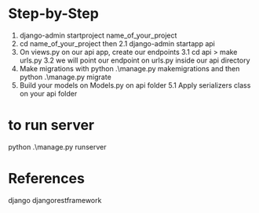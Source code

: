 # Step-by-Step

1. django-admin startproject name_of_your_project
2. cd name_of_your_project then
   2.1 django-admin startapp api
3. On views.py on our api app, create our endpoints
   3.1 cd api > make urls.py
   3.2 we will point our endpoint on urls.py inside our api directory
4. Make migrations with python .\manage.py makemigrations and then python .\manage.py migrate
5. Build your models on Models.py on api folder
   5.1 Apply serializers class on your api folder

# to run server

python .\manage.py runserver

# References

django
djangorestframework
